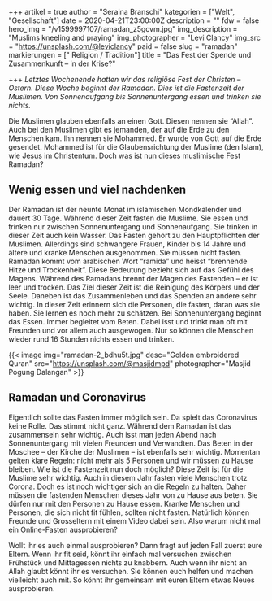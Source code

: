 +++
artikel = true
author = "Seraina Branschi"
kategorien = ["Welt", "Gesellschaft"]
date = 2020-04-21T23:00:00Z
description = ""
fdw = false
hero_img = "/v1599997107/ramadan_z5gcvm.jpg"
img_description = "Muslims kneeling and praying"
img_photographer = "Levi Clancy"
img_src = "https://unsplash.com/@leviclancy"
paid = false
slug = "ramadan"
markierungen = [" Religion / Tradition"]
title = "Das Fest der Spende und Zusammenkunft – in der Krise?"

+++
_Letztes Wochenende hatten wir das religiöse Fest der Christen – Ostern. Diese Woche beginnt der Ramadan. Dies ist die Fastenzeit der Muslimen. Von Sonnenaufgang bis Sonnenuntergang essen und trinken sie nichts._

Die Muslimen glauben ebenfalls an einen Gott. Diesen nennen sie “Allah”. Auch bei den Muslimen gibt es jemanden, der auf die Erde zu den Menschen kam. Ihn nennen sie Mohammed. Er wurde von Gott auf die Erde gesendet. Mohammed ist für die Glaubensrichtung der Muslime (den Islam), wie Jesus im Christentum. Doch was ist nun dieses muslimische Fest Ramadan?

## Wenig essen und viel nachdenken

Der Ramadan ist der neunte Monat im islamischen Mondkalender und dauert 30 Tage. Während dieser Zeit fasten die Muslime. Sie essen und trinken nur zwischen Sonnenuntergang und Sonnenaufgang. Sie trinken in dieser Zeit auch kein Wasser. Das Fasten gehört zu den Hauptpflichten der Muslimen. Allerdings sind schwangere Frauen, Kinder bis 14 Jahre und ältere und kranke Menschen ausgenommen. Sie müssen nicht fasten. Ramadan kommt vom arabischen Wort “ramida” und heisst “brennende Hitze und Trockenheit”. Diese Bedeutung bezieht sich auf das Gefühl des Magens. Während des Ramadans brennt der Magen des Fastenden – er ist leer und trocken. Das Ziel dieser Zeit ist die Reinigung des Körpers und der Seele. Daneben ist das Zusammenleben und das Spenden an andere sehr wichtig. In dieser Zeit erinnern sich die Personen, die fasten, daran was sie haben. Sie lernen es noch mehr zu schätzen. Bei Sonnenuntergang beginnt das Essen. Immer begleitet vom Beten. Dabei isst und trinkt man oft mit Freunden und vor allem auch ausgewogen. Nur so können die Menschen wieder rund 16 Stunden nichts essen und trinken.

{{< image img="ramadan-2_bdhu5t.jpg" desc="Golden embroidered Quran" src="https://unsplash.com/@masjidmpd" photographer="Masjid Pogung Dalangan" >}}

## Ramadan und Coronavirus

Eigentlich sollte das Fasten immer möglich sein. Da spielt das Coronavirus keine Rolle. Das stimmt nicht ganz. Während dem Ramadan ist das zusammensein sehr wichtig. Auch isst man jeden Abend nach Sonnenuntergang mit vielen Freunden und Verwandten. Das Beten in der Moschee – der Kirche der Muslimen – ist ebenfalls sehr wichtig. Momentan gelten klare Regeln: nicht mehr als 5 Personen und wir müssen zu Hause bleiben. Wie ist die Fastenzeit nun doch möglich? Diese Zeit ist für die Muslime sehr wichtig. Auch in diesem Jahr fasten viele Menschen trotz Corona. Doch es ist noch wichtiger sich an die Regeln zu halten. Daher müssen die fastenden Menschen dieses Jahr von zu Hause aus beten. Sie dürfen nur mit den Personen zu Hause essen. Kranke Menschen und Personen, die sich nicht fit fühlen, sollten nicht fasten. Natürlich können Freunde und Grosseltern mit einem Video dabei sein. Also warum nicht mal ein Online-Fasten ausprobieren?

Wollt ihr es auch einmal ausprobieren? Dann fragt auf jeden Fall zuerst eure Eltern. Wenn ihr fit seid, könnt ihr einfach mal versuchen zwischen Frühstück und Mittagessen nichts zu knabbern. Auch wenn ihr nicht an Allah glaubt könnt ihr es versuchen. Sie können euch helfen und machen vielleicht auch mit. So könnt ihr gemeinsam mit euren Eltern etwas Neues ausprobieren.
